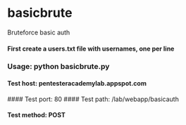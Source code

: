 # basicbrute
Bruteforce basic auth
#### First create a users.txt file with usernames, one per line
### Usage: python basicbrute.py

#### Test host: pentesteracademylab.appspot.com
#### Test port: 80
#### Test path: /lab/webapp/basicauth
#### Test method: POST

